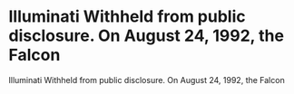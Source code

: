 # Illuminati Withheld from public disclosure. On August 24, 1992, the Falcon

Illuminati Withheld from public disclosure. On August 24, 1992, the Falcon